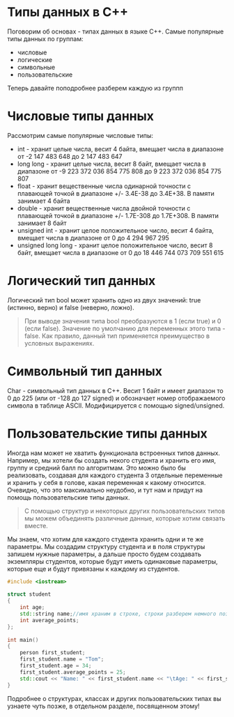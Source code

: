 # Типы данных в С++

Поговорим об основах - типах данных в языке С++.
Самые популярные типы данных по группам:
* числовые
* логические
* символьные
* пользовательские

Теперь давайте поподробнее разберем каждую из группп

Числовые типы данных
===

Рассмотрим самые популярные числовые типы:
* int - хранит целые числа, весит 4 байта, вмещает числа в диапазоне от -2 147 483 648 до 2 147 483 647
* long long - хранит целые числа, весит 8 байт, вмещает числа в диапазоне от -9 223 372 036 854 775 808 до 9 223 372 036 854 775 807
* float - хранит вещественные числа одинарной точности с плавающей точкой в диапазоне +/- 3.4E-38 до 3.4E+38. В памяти занимает 4 байта
* double - хранит вещественные числа двойной точности с плавающей точкой в диапазоне +/- 1.7E-308 до 1.7E+308. В памяти занимает 8 байт 
* unsigned int - хранит целое положительное число, весит 4 байта, вмещает числа в диапазоне от 0 до 4 294 967 295
* unsigned long long - хранит целое положительное число, весит 8 байт, вмещает числа в диапазоне от 0 до 18 446 744 073 709 551 615

Логический тип данных
===
Логический тип bool может хранить одно из двух значений: true (истинно, верно) и false (неверно, ложно). 

>При выводе значения типа bool преобразуются в 1 (если true) и 0 (если false). Значение по умолчанию для переменных этого типа - false. Как правило, данный тип применяется преимущество в условных выражениях.

Символьный тип данных
===
Char - символьный тип данных в C++. Весит 1 байт и имеет диапазон то 0 до 225 (или от -128 до 127 signed) и обозначает номер отображаемого символа в таблице ASCII. Модифицируется с помощью signed/unsigned. 

Пользовательские типы данных
===

Иногда нам может не хватить функционала встроенных типов данных. Например, мы хотели бы создать некого студента и хранить его имя, группу и средний балл по алгоритмам. Это можно было бы реализовать, создавая для каждого студента 3 отдельные переменные и хранить у себя в голове, какая переменная к какому относится. Очевидно, что это максимально неудобно, и тут нам и придут на помощь пользовательские типы данных.


>С помощью структур и некоторых других пользовательских типов мы можем объединять различные данные, которые хотим связать вместе.

Мы знаем, что хотим для каждого студента хранить одни и те же параметры. Мы создадим структуру студента и в поля структуры запишем нужные параметры, а дальше просто будем создавать экземпляры студентов, которые будут иметь одинаковые параметры, которые еще и будут привязаны к каждому из студентов.

```cpp
#include <iostream>
 
struct student
{
    int age;
    std::string name;//имя храним в строке, строки разберем немного позже
    int average_points;
};
 
int main()
{
    person first_student;
    first_student.name = "Tom";
    first_student.age = 34;
    first_student.average_points = 25;
    std::cout << "Name: " << first_student.name << "\tAge: " << first_student.age << "Average pts: " << first.student << std::endl;
}
```

Подробнее о структурах, классах и других пользовательских типах вы узнаете чуть позже, в отдельном разделе, посвященном этому!


